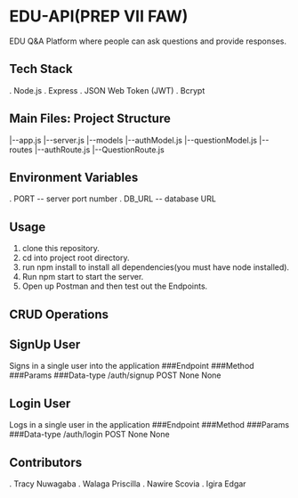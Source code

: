 # EDU-API(PREP VII FAW)

EDU Q&A Platform where people can ask questions and provide responses.

## Tech Stack
. Node.js
. Express
. JSON Web Token (JWT)
. Bcrypt

## Main Files: Project Structure
|--app.js
|--server.js
  |--models
    |--authModel.js
    |--questionModel.js
  |--routes
    |--authRoute.js
    |--QuestionRoute.js


## Environment Variables
. PORT -- server port number
. DB_URL -- database URL

## Usage
1. clone this repository.
2. cd into project root directory.
3. run npm install to install all dependencies(you must have node installed).
4. Run npm start to start the server.
5. Open up Postman and then test out the Endpoints.

## CRUD Operations
## SignUp User
Signs in a single user into the application
###Endpoint     ###Method       ###Params       ###Data-type
/auth/signup    POST            None            None

## Login User
Logs in a single user in the application
###Endpoint     ###Method       ###Params       ###Data-type
/auth/login     POST            None            None

## Contributors
. Tracy Nuwagaba
. Walaga Priscilla
. Nawire Scovia
. Igira Edgar